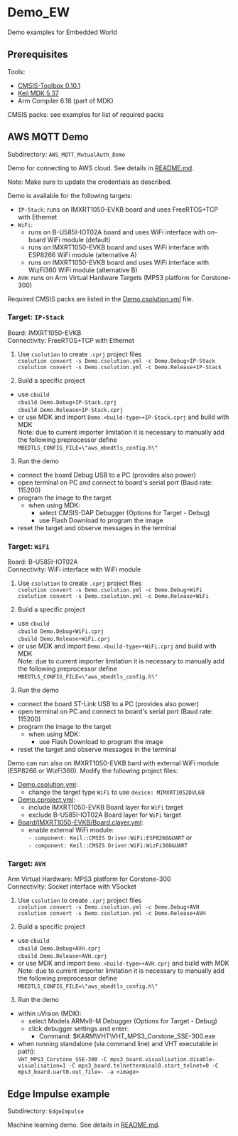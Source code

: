 # Demo_EW
Demo examples for Embedded World


## Prerequisites

Tools:
 - [CMSIS-Toolbox 0.10.1](https://github.com/Open-CMSIS-Pack/devtools/releases/tag/tools%2Ftoolbox%2F0.10.1)
 - [Keil MDK 5.37](https://www.keil.com/download/product)
 - Arm Compiler 6.18 (part of MDK)

CMSIS packs: see examples for list of required packs


## AWS MQTT Demo

Subdirectory: `AWS_MQTT_MutualAuth_Demo`

Demo for connecting to AWS cloud. See details in [README.md](AWS_MQTT_MutualAuth_Demo/README.md).

Note: Make sure to update the credentials as described.

Demo is available for the following targets:
 - `IP-Stack`: runs on IMXRT1050-EVKB board and uses FreeRTOS+TCP with Ethernet
 - `WiFi`:
   - runs on B-U585I-IOT02A board and uses WiFi interface with on-board WiFi module (default)
   - runs on IMXRT1050-EVKB board and uses WiFi interface with ESP8266 WiFi module (alternative A)
   - runs on IMXRT1050-EVKB board and uses WiFi interface with WizFi360 WiFi module (alternative B)
 - `AVH`: runs on Arm Virtual Hardware Targets (MPS3 platform for Corstone-300)

Required CMSIS packs are listed in the [Demo.csolution.yml](AWS_MQTT_MutualAuth_Demo/Demo.csolution.yml) file.

### Target: `IP-Stack`

Board: IMXRT1050-EVKB  
Connectivity: FreeRTOS+TCP with Ethernet

1. Use `csolution` to create `.cprj` project files  
`csolution convert -s Demo.csolution.yml -c Demo.Debug+IP-Stack`  
`csolution convert -s Demo.csolution.yml -c Demo.Release+IP-Stack`

2. Build a specific project
  - use `cbuild`  
  `cbuild Demo.Debug+IP-Stack.cprj`  
  `cbuild Demo.Release+IP-Stack.cprj`  
  - or use MDK and import `Demo.<build-type>+IP-Stack.cprj` and build with MDK  
  Note: due to current importer limitation it is necessary to manually add the following preprocessor define 
  `MBEDTLS_CONFIG_FILE=\"aws_mbedtls_config.h\"`

3. Run the demo
  - connect the board Debug USB to a PC (provides also power)
  - open terminal on PC and connect to board's serial port (Baud rate: 115200)
  - program the image to the target
    - when using MDK:
      - select CMSIS-DAP Debugger (Options for Target - Debug)
      - use Flash Download to program the image
  - reset the target and observe messages in the terminal

### Target: `WiFi`

Board: B-U585I-IOT02A  
Connectivity: WiFi interface with WiFi module

1. Use `csolution` to create `.cprj` project files  
`csolution convert -s Demo.csolution.yml -c Demo.Debug+WiFi`  
`csolution convert -s Demo.csolution.yml -c Demo.Release+WiFi`

2. Build a specific project
  - use `cbuild`  
  `cbuild Demo.Debug+WiFi.cprj`  
  `cbuild Demo.Release+WiFi.cprj`  
  - or use MDK and import `Demo.<build-type>+WiFi.cprj` and build with MDK  
  Note: due to current importer limitation it is necessary to manually add the following preprocessor define 
  `MBEDTLS_CONFIG_FILE=\"aws_mbedtls_config.h\"`

3. Run the demo
  - connect the board ST-Link USB to a PC (provides also power)
  - open terminal on PC and connect to board's serial port (Baud rate: 115200)
  - program the image to the target
    - when using MDK:
      - use Flash Download to program the image
  - reset the target and observe messages in the terminal

Demo can run also on IMXRT1050-EVKB bard with external WiFi module (ESP8266 or WizFi360). Modify the following project files:
 - [Demo.csolution.yml](AWS_MQTT_MutualAuth_Demo/Demo.csolution.yml):
   - change the target type `WiFi` to use `device: MIMXRT1052DVL6B`
 - [Demo.cproject.yml](AWS_MQTT_MutualAuth_Demo/Demo.cproject.yml):
   - include IMXRT1050-EVKB Board layer for `WiFi` target
   - exclude B-U585I-IOT02A Board layer for `WiFi` target
 - [Board/IMXRT1050-EVKB/Board.clayer.yml](AWS_MQTT_MutualAuth_Demo/Board/IMXRT1050-EVKB/Board.clayer.yml):
   - enable external WiFi module:  
     `- component: Keil::CMSIS Driver:WiFi:ESP8266&UART` or  
     `- component: Keil::CMSIS Driver:WiFi:WizFi360&UART`

### Target: `AVH`

Arm Virtual Hardware: MPS3 platform for Corstone-300  
Connectivity: Socket interface with VSocket

1. Use `csolution` to create `.cprj` project files  
`csolution convert -s Demo.csolution.yml -c Demo.Debug+AVH`  
`csolution convert -s Demo.csolution.yml -c Demo.Release+AVH`

2. Build a specific project
  - use `cbuild`  
  `cbuild Demo.Debug+AVH.cprj`  
  `cbuild Demo.Release+AVH.cprj`  
  - or use MDK and import `Demo.<build-type>+AVH.cprj` and build with MDK  
  Note: due to current importer limitation it is necessary to manually add the following preprocessor define 
  `MBEDTLS_CONFIG_FILE=\"aws_mbedtls_config.h\"`

3. Run the demo
  - within uVision (MDK):
    - select Models ARMv8-M Debugger (Options for Target - Debug)
    - click debugger settings and enter:
      - Command: $KARM\VHT\VHT_MPS3_Corstone_SSE-300.exe
  - when running standalone (via command line) and VHT executable in path):  
    `VHT_MPS3_Corstone_SSE-300 -C mps3_board.visualisation.disable-visualisation=1 -C mps3_board.telnetterminal0.start_telnet=0 -C mps3_board.uart0.out_file=- -a <image>`


## Edge Impulse example

Subdirectory: `EdgeImpulse`

Machine learning demo. See details in [README.md](EdgeImpulse/README.md).

